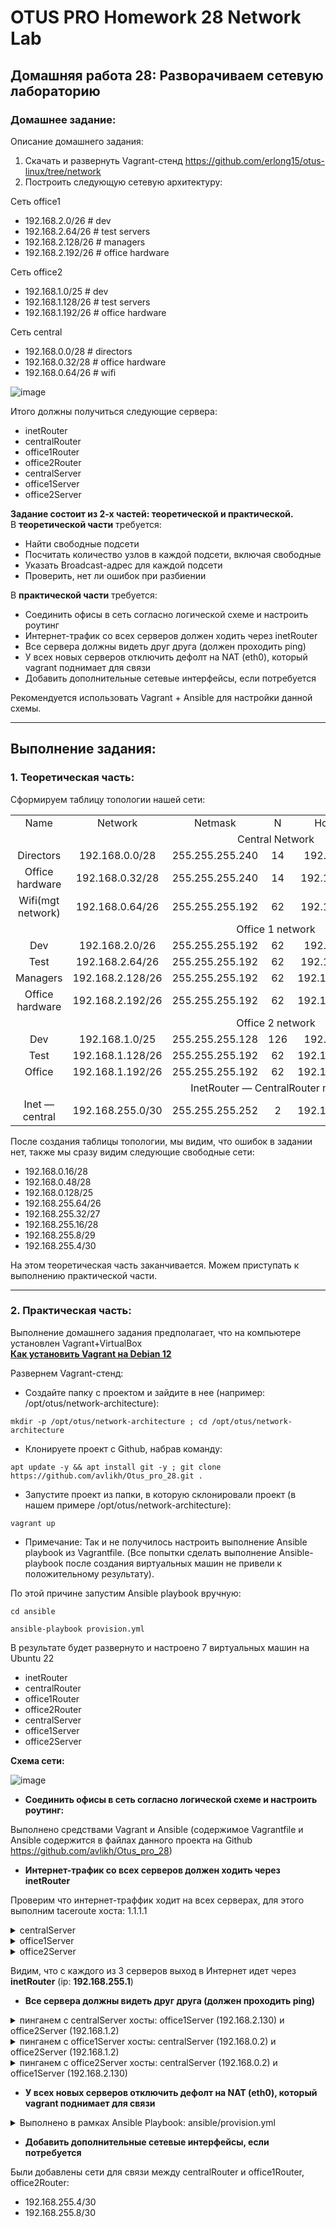 # OTUS PRO Homework 28 Network Lab

## Домашняя работа 28: Разворачиваем сетевую лабораторию

### Домашнее задание:
Описание домашнего задания:

1. Скачать и развернуть Vagrant-стенд https://github.com/erlong15/otus-linux/tree/network   
2. Построить следующую сетевую архитектуру:    
    
Сеть office1
* 192.168.2.0/26      # dev   
* 192.168.2.64/26     # test servers   
* 192.168.2.128/26    # managers   
* 192.168.2.192/26    # office hardware   
   
Сеть office2
* 192.168.1.0/25      # dev   
* 192.168.1.128/26    # test servers   
* 192.168.1.192/26    # office hardware   
   
Сеть central
* 192.168.0.0/28      # directors   
* 192.168.0.32/28     # office hardware   
* 192.168.0.64/26     # wifi   

![image](https://github.com/user-attachments/assets/1d7c7def-5383-4d01-ab23-2121df716a08)
   
Итого должны получиться следующие сервера:
*	inetRouter
*	centralRouter
*	office1Router
*	office2Router
*	centralServer
*	office1Server
*	office2Server   
   
**Задание состоит из 2-х частей: теоретической и практической.**    
В **теоретической части** требуется:   
*	Найти свободные подсети
*	Посчитать количество узлов в каждой подсети, включая свободные
*	Указать Broadcast-адрес для каждой подсети
*	Проверить, нет ли ошибок при разбиении   
   
В **практической части** требуется:    
*	Соединить офисы в сеть согласно логической схеме и настроить роутинг
*	Интернет-трафик со всех серверов должен ходить через inetRouter
*	Все сервера должны видеть друг друга (должен проходить ping)
*	У всех новых серверов отключить дефолт на NAT (eth0), который vagrant поднимает для связи
*	Добавить дополнительные сетевые интерфейсы, если потребуется    
    
Рекомендуется использовать Vagrant + Ansible для настройки данной схемы.
   
---
## Выполнение задания:
### 1. Теоретическая часть:

Сформируем таблицу топологии нашей сети:   

<table>
    <tr>
        <td align=center>Name</td>
        <td align=center>Network</td>
        <td align=center>Netmask</td>
        <td align=center>N</td>
        <td align=center>Hostmin</td>
        <td align=center>Hostmax</td>
        <td align=center>Broadcast </td>
    </tr>
    <tr>
        <td colspan="7" align=center>Central Network </td>
    </tr>
    <tr>
        <td align=center>Directors</td>
        <td align=center>192.168.0.0/28</td>
        <td align=center>255.255.255.240</td>
        <td align=center>14</td>
        <td align=center>192.168.0.1</td>
        <td align=center>192.168.0.14</td>
        <td align=center>192.168.0.15 </td>
    </tr>
    <tr>
        <td align=center>Office hardware</td>
        <td align=center>192.168.0.32/28</td>
        <td align=center>255.255.255.240</td>
        <td align=center>14</td>
        <td align=center>192.168.0.33</td>
        <td align=center>192.168.0.46</td>
        <td align=center>192.168.0.47 </td>
    </tr>
    <tr>
        <td align=center>Wifi(mgt network)</td>
        <td align=center>192.168.0.64/26</td>
        <td align=center>255.255.255.192</td>
        <td align=center>62</td>
        <td align=center>192.168.0.65</td>
        <td align=center>192.168.0.126</td>
        <td align=center>192.168.0.127 </td>
    </tr>
    <tr>
        <td colspan="7" align=center>Office 1 network </td>
    </tr>
    <tr>
        <td align=center>Dev</td>
        <td align=center>192.168.2.0/26</td>
        <td align=center>255.255.255.192</td>
        <td align=center>62</td>
        <td align=center>192.168.2.1</td>
        <td align=center>192.168.2.62</td>
        <td align=center>192.168.2.63 </td>
    </tr>
    <tr>
        <td align=center>Test</td>
        <td align=center>192.168.2.64/26</td>
        <td align=center>255.255.255.192</td>
        <td align=center>62</td>
        <td align=center>192.168.2.65</td>
        <td align=center>192.168.2.126</td>
        <td align=center>192.168.2.127 </td>
    </tr>
    <tr>
        <td align=center>Managers</td>
        <td align=center>192.168.2.128/26</td>
        <td align=center>255.255.255.192</td>
        <td align=center>62</td>
        <td align=center>192.168.2.129</td>
        <td align=center>192.168.2.190</td>
        <td align=center>192.168.2.191</td>
    </tr>
    <tr>
        <td align=center>Office hardware</td>
        <td align=center>192.168.2.192/26</td>
        <td align=center>255.255.255.192</td>
        <td align=center>62</td>
        <td align=center>192.168.2.193</td>
        <td align=center>192.168.2.254</td>
        <td align=center>192.168.2.255</td>
    </tr>
    <tr>
        <td colspan="7" align=center>Office 2 network</td>
    </tr>
    <tr>
        <td align=center>Dev</td>
        <td align=center>192.168.1.0/25</td>
        <td align=center>255.255.255.128</td>
        <td align=center>126</td>
        <td align=center>192.168.1.1</td>
        <td align=center>192.168.1.126</td>
        <td align=center>192.168.1.127</td>
    </tr>
    <tr>
        <td align=center>Test</td>
        <td align=center>192.168.1.128/26</td>
        <td align=center>255.255.255.192</td>
        <td align=center>62</td>
        <td align=center>192.168.1.129</td>
        <td align=center>192.168.1.190</td>
        <td align=center>192.168.1.191</td>
    </tr>
    <tr>
        <td align=center>Office</td>
        <td align=center>192.168.1.192/26</td>
        <td align=center>255.255.255.192</td>
        <td align=center>62</td>
        <td align=center>192.168.1.193</td>
        <td align=center>192.168.1.254</td>
        <td align=center>192.168.1.255</td>
    </tr>
    <tr>
        <td colspan="7" align=center>InetRouter — CentralRouter network</td>
    </tr>
    <tr>
        <td align=center>Inet — central</td>
        <td align=center>192.168.255.0/30</td>
        <td align=center>255.255.255.252</td>
        <td align=center>2</td>
        <td align=center>192.168.255.1</td>
        <td align=center>192.168.255.2</td>
        <td align=center>192.168.255.3</td>
    </tr>
</table>

После создания таблицы топологии, мы видим, что ошибок в задании нет, также мы сразу видим следующие свободные сети:   

*	192.168.0.16/28 
*	192.168.0.48/28
*	192.168.0.128/25
*	192.168.255.64/26
*	192.168.255.32/27
*	192.168.255.16/28
*	192.168.255.8/29  
*	192.168.255.4/30 
    
На этом теоретическая часть заканчивается. Можем приступать к выполнению практической части.

---
### 2. Практическая часть:

Выполнение домашнего задания предполагает, что на компьютере установлен Vagrant+VirtualBox   
**[Как установить Vagrant на Debian 12](https://github.com/avlikh/Install_Vagrant_Debian12/blob/main/README.md)**   

Развернем Vagrant-стенд:
  - Создайте папку с проектом и зайдите в нее (например: /opt/otus/network-architecture):
```
mkdir -p /opt/otus/network-architecture ; cd /opt/otus/network-architecture
```
  - Клонируете проект с Github, набрав команду:
```
apt update -y && apt install git -y ; git clone https://github.com/avlikh/Otus_pro_28.git .
```
  - Запустите проект из папки, в которую склонировали проект (в нашем примере /opt/otus/network-architecture):
```
vagrant up
```
* Примечание: Так и не получилось настроить выполнение Ansible playbook из Vagrantfile. (Все попытки сделать выполнение Ansible-playbook после создания виртуальных машин не привели к положительному результату).

По этой причине запустим Ansible playbook вручную:    
```
cd ansible
```
```
ansible-playbook provision.yml
```
В результате будет развернуто и настроено 7 виртуальных машин на Ubuntu 22
    
*	inetRouter
*	centralRouter
*	office1Router
*	office2Router
*	centralServer
*	office1Server
*	office2Server 

**Схема сети:**     
     
![image](https://github.com/user-attachments/assets/46d77015-7ae2-4834-9596-7fb2caef1fb4)
    
    

*	**Соединить офисы в сеть согласно логической схеме и настроить роутинг:**
    
Выполнено средствами Vagrant и Ansible (содержимое Vagrantfile и Ansible содержится в файлах данного проекта на Github https://github.com/avlikh/Otus_pro_28)     
     
*	**Интернет-трафик со всех серверов должен ходить через inetRouter**

Проверим что интернет-траффик ходит на всех серверах, для этого выполним taceroute хоста: 1.1.1.1     
     
<details>
<summary> centralServer </summary>

```
root@centralServer:~# traceroute 1.1.1.1
traceroute to 1.1.1.1 (1.1.1.1), 30 hops max, 60 byte packets
 1  _gateway (192.168.0.1)  0.458 ms  0.316 ms  0.284 ms
 2  192.168.255.1 (192.168.255.1)  0.801 ms  0.764 ms  0.735 ms
 3  10.0.2.2 (10.0.2.2)  0.987 ms  0.964 ms  0.881 ms
 4  10.68.0.1 (10.68.0.1)  1.274 ms  1.253 ms  1.231 ms
 5  79.99.20.145 (79.99.20.145)  2.431 ms  2.405 ms  2.504 ms
 6  100.105.105.201 (100.105.105.201)  2.471 ms  2.372 ms 100.105.105.197 (100.105.105.197)  2.449 ms
 7  * * 100.105.97.97 (100.105.97.97)  8.954 ms
 8  * * 176.99.136.121.inetcom.ru (176.99.136.121)  9.314 ms
 9  172.68.8.51 (172.68.8.51)  4.306 ms * 172.68.8.53 (172.68.8.53)  4.140 ms
10  one.one.one.one (1.1.1.1)  4.098 ms *  3.934 ms
```
</details>

<details>
<summary> office1Server </summary>

```
root@office1Server:~# traceroute 1.1.1.1
traceroute to 1.1.1.1 (1.1.1.1), 30 hops max, 60 byte packets
 1  _gateway (192.168.2.129)  2.375 ms  2.250 ms  2.724 ms
 2  192.168.255.9 (192.168.255.9)  4.824 ms  5.356 ms  5.316 ms
 3  192.168.255.1 (192.168.255.1)  5.273 ms  5.232 ms  5.183 ms
 4  10.0.2.2 (10.0.2.2)  5.311 ms  5.251 ms  1.971 ms
 5  10.68.0.1 (10.68.0.1)  2.032 ms  1.786 ms  1.772 ms
 6  79.99.20.145 (79.99.20.145)  7.679 ms  5.030 ms  4.509 ms
 7  100.105.105.201 (100.105.105.201)  4.399 ms  4.159 ms  5.776 ms
 8  100.105.97.97 (100.105.97.97)  6.148 ms  5.986 ms  5.692 ms
 9  * 91.203.28.243 (91.203.28.243)  49.939 ms  49.823 ms
10  * * *
11  one.one.one.one (1.1.1.1)  7.388 ms * *
```
</details>

<details>
<summary> office2Server </summary>

```
root@office2Server:~# traceroute 1.1.1.1
traceroute to 1.1.1.1 (1.1.1.1), 30 hops max, 60 byte packets
 1  _gateway (192.168.1.1)  0.654 ms  0.759 ms  0.680 ms
 2  192.168.255.5 (192.168.255.5)  1.381 ms  1.324 ms  1.638 ms
 3  192.168.255.1 (192.168.255.1)  2.180 ms  2.131 ms  2.422 ms
 4  10.0.2.2 (10.0.2.2)  3.025 ms  3.159 ms  3.271 ms
 5  10.68.0.1 (10.68.0.1)  3.743 ms  3.420 ms  3.121 ms
 6  79.99.20.145 (79.99.20.145)  3.401 ms  4.954 ms  4.667 ms
 7  100.105.105.197 (100.105.105.197)  4.644 ms 100.105.105.201 (100.105.105.201)  4.541 ms  4.298 ms
 8  100.105.97.97 (100.105.97.97)  4.881 ms  5.083 ms 100.105.97.110 (100.105.97.110)  47.832 ms
 9  * * *
10  * * *
11  * * one.one.one.one (1.1.1.1)  6.303 ms
```
</details>

Видим, что с каждого из 3 серверов выход в Интернет идет через **inetRouter** (ip: **192.168.255.1**)    
    
*	**Все сервера должны видеть друг друга (должен проходить ping)**    
    
<details>
<summary>пинганем с centralServer хосты: office1Server (192.168.2.130) и office2Server (192.168.1.2) </summary>

```
root@centralServer:~# ping -c2 192.168.2.130
PING 192.168.2.130 (192.168.2.130) 56(84) bytes of data.
64 bytes from 192.168.2.130: icmp_seq=1 ttl=62 time=3.80 ms
64 bytes from 192.168.2.130: icmp_seq=2 ttl=62 time=3.83 ms

--- 192.168.2.130 ping statistics ---
2 packets transmitted, 2 received, 0% packet loss, time 1002ms
rtt min/avg/max/mdev = 3.802/3.817/3.832/0.015 ms

root@centralServer:~# ping -c2 192.168.1.2
PING 192.168.1.2 (192.168.1.2) 56(84) bytes of data.
64 bytes from 192.168.1.2: icmp_seq=1 ttl=62 time=1.54 ms
64 bytes from 192.168.1.2: icmp_seq=2 ttl=62 time=4.13 ms

--- 192.168.1.2 ping statistics ---
2 packets transmitted, 2 received, 0% packet loss, time 1003ms
rtt min/avg/max/mdev = 1.538/2.835/4.133/1.297 ms
```
</details>

<details>
<summary>пинганем с office1Server хосты: centralServer (192.168.0.2) и office2Server (192.168.1.2) </summary>

```
root@office1Server:~# ping -c2 192.168.0.2
PING 192.168.0.2 (192.168.0.2) 56(84) bytes of data.
64 bytes from 192.168.0.2: icmp_seq=1 ttl=62 time=3.71 ms
64 bytes from 192.168.0.2: icmp_seq=2 ttl=62 time=4.12 ms

--- 192.168.0.2 ping statistics ---
2 packets transmitted, 2 received, 0% packet loss, time 1001ms
rtt min/avg/max/mdev = 3.706/3.910/4.115/0.204 ms

root@office1Server:~# ping -c2 192.168.1.2
PING 192.168.1.2 (192.168.1.2) 56(84) bytes of data.
64 bytes from 192.168.1.2: icmp_seq=1 ttl=61 time=2.16 ms
64 bytes from 192.168.1.2: icmp_seq=2 ttl=61 time=2.76 ms

--- 192.168.1.2 ping statistics ---
2 packets transmitted, 2 received, 0% packet loss, time 1002ms
rtt min/avg/max/mdev = 2.159/2.457/2.756/0.298 ms
```
</details>

<details>
<summary>пинганем с office2Server хосты: centralServer (192.168.0.2) и office1Server (192.168.2.130) </summary>

```
root@office2Server:~# ping -c2 192.168.0.2
PING 192.168.0.2 (192.168.0.2) 56(84) bytes of data.
64 bytes from 192.168.0.2: icmp_seq=1 ttl=62 time=3.69 ms
64 bytes from 192.168.0.2: icmp_seq=2 ttl=62 time=3.91 ms

--- 192.168.0.2 ping statistics ---
2 packets transmitted, 2 received, 0% packet loss, time 1002ms
rtt min/avg/max/mdev = 3.685/3.796/3.908/0.111 ms

root@office2Server:~# ping -c2 192.168.2.130
PING 192.168.2.130 (192.168.2.130) 56(84) bytes of data.
64 bytes from 192.168.2.130: icmp_seq=1 ttl=61 time=1.87 ms
64 bytes from 192.168.2.130: icmp_seq=2 ttl=61 time=5.71 ms

--- 192.168.2.130 ping statistics ---
2 packets transmitted, 2 received, 0% packet loss, time 1002ms
rtt min/avg/max/mdev = 1.867/3.787/5.708/1.920 ms
```
</details>
    
    
* **У всех новых серверов отключить дефолт на NAT (eth0), который vagrant поднимает для связи**    
    
<details>
<summary>Выполнено в рамках Ansible Playbook: ansible/provision.yml</summary>

```
# отключаем маршрут по умолчанию
  - name: disable default route
    template: 
      src: 00-installer-config.yaml
      dest: /etc/netplan/00-installer-config.yaml
      owner: root
      group: root
      mode: 0644
    when: (ansible_hostname != "inetRouter")
```
</details>    
    
* **Добавить дополнительные сетевые интерфейсы, если потребуется**
    
Были добавлены сети для связи между centralRouter и office1Router, office2Router: 
* 192.168.255.4/30
* 192.168.255.8/30    
